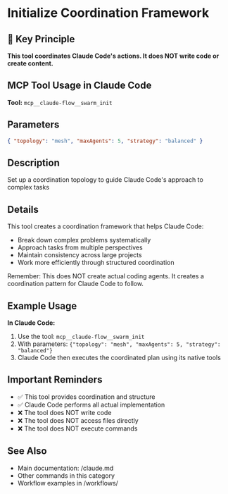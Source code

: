# Initialize Coordination Framework

## 🎯 Key Principle

**This tool coordinates Claude Code's actions. It does NOT write code or create content.**

## MCP Tool Usage in Claude Code

**Tool:** `mcp__claude-flow__swarm_init`

## Parameters

```json
{ "topology": "mesh", "maxAgents": 5, "strategy": "balanced" }
```

## Description

Set up a coordination topology to guide Claude Code's approach to complex tasks

## Details

This tool creates a coordination framework that helps Claude Code:

- Break down complex problems systematically
- Approach tasks from multiple perspectives
- Maintain consistency across large projects
- Work more efficiently through structured coordination

Remember: This does NOT create actual coding agents. It creates a coordination pattern for Claude Code to follow.

## Example Usage

**In Claude Code:**

1. Use the tool: `mcp__claude-flow__swarm_init`
2. With parameters: `{"topology": "mesh", "maxAgents": 5, "strategy": "balanced"}`
3. Claude Code then executes the coordinated plan using its native tools

## Important Reminders

- ✅ This tool provides coordination and structure
- ✅ Claude Code performs all actual implementation
- ❌ The tool does NOT write code
- ❌ The tool does NOT access files directly
- ❌ The tool does NOT execute commands

## See Also

- Main documentation: /claude.md
- Other commands in this category
- Workflow examples in /workflows/
